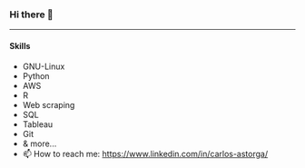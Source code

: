 ### Hi there 👋

-------------


#### Skills

- GNU-Linux
- Python
- AWS
- R
- Web scraping
- SQL
- Tableau
- Git
- & more...
- 📫 How to reach me: https://www.linkedin.com/in/carlos-astorga/
<!--
**xilen0x/xilen0x** is a ✨ _special_ ✨ repository because its `README.md` (this file) appears on your GitHub profile.

Here are some ideas to get you started:

- 🔭 I’m currently working on ...
- 🌱 I’m currently learning JS - mongo - express - node
- 👯 I’m looking to collaborate on ...
- 🤔 I’m looking for help with ...
- 💬 Ask me about ...
- 📫 How to reach me: ...
- 😄 Pronouns: ...
- ⚡ Fun fact: ...
-->
